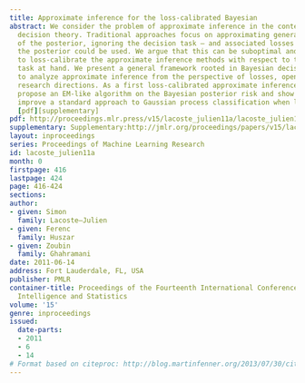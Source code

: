 ```yaml
---
title: Approximate inference for the loss-calibrated Bayesian
abstract: We consider the problem of approximate inference in the context of Bayesian
  decision theory. Traditional approaches focus on approximating general properties
  of the posterior, ignoring the decision task – and associated losses – for which
  the posterior could be used. We argue that this can be suboptimal and propose instead
  to loss-calibrate the approximate inference methods with respect to the decision
  task at hand. We present a general framework rooted in Bayesian decision theory
  to analyze approximate inference from the perspective of losses, opening up several
  research directions. As a first loss-calibrated approximate inference attempt, we
  propose an EM-like algorithm on the Bayesian posterior risk and show how it can
  improve a standard approach to Gaussian process classification when losses are asymmetric.
  [pdf][supplementary]
pdf: http://proceedings.mlr.press/v15/lacoste_julien11a/lacoste_julien11a.pdf
supplementary: Supplementary:http://jmlr.org/proceedings/papers/v15/lacoste_julien11a/lacoste_julien11aSupple.pdf
layout: inproceedings
series: Proceedings of Machine Learning Research
id: lacoste_julien11a
month: 0
firstpage: 416
lastpage: 424
page: 416-424
sections: 
author:
- given: Simon
  family: Lacoste–Julien
- given: Ferenc
  family: Huszar
- given: Zoubin
  family: Ghahramani
date: 2011-06-14
address: Fort Lauderdale, FL, USA
publisher: PMLR
container-title: Proceedings of the Fourteenth International Conference on Artificial
  Intelligence and Statistics
volume: '15'
genre: inproceedings
issued:
  date-parts:
  - 2011
  - 6
  - 14
# Format based on citeproc: http://blog.martinfenner.org/2013/07/30/citeproc-yaml-for-bibliographies/
---
```

